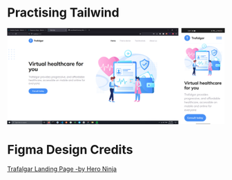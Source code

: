 # Practising Tailwind

<img src="https://github.com/YassinEldeeb/Practising-Tailwind/blob/main/github/screenshot.png" /> 

# Figma Design Credits
[Trafalgar Landing Page -by Hero Ninja](https://www.figma.com/community/file/892358789568947362/Trafalgar-Landing-Page)
